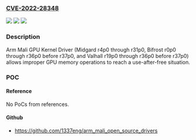 ### [CVE-2022-28348](https://cve.mitre.org/cgi-bin/cvename.cgi?name=CVE-2022-28348)
![](https://img.shields.io/static/v1?label=Product&message=n%2Fa&color=blue)
![](https://img.shields.io/static/v1?label=Version&message=n%2Fa&color=blue)
![](https://img.shields.io/static/v1?label=Vulnerability&message=n%2Fa&color=brighgreen)

### Description

Arm Mali GPU Kernel Driver (Midgard r4p0 through r31p0, Bifrost r0p0 through r36p0 before r37p0, and Valhall r19p0 through r36p0 before r37p0) allows improper GPU memory operations to reach a use-after-free situation.

### POC

#### Reference
No PoCs from references.

#### Github
- https://github.com/1337eng/arm_mali_open_source_drivers

